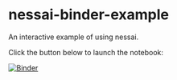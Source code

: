 # nessai-binder-example
An interactive example of using nessai. 

Click the button below to launch the notebook:

[![Binder](https://mybinder.org/badge_logo.svg)](https://mybinder.org/v2/gh/mj-will/nessai-binder-env/main?urlpath=git-pull%3Frepo%3Dhttps%253A%252F%252Fgithub.com%252Fmj-will%252Fnessai-binder-example%26urlpath%3Dtree%252Fnessai-binder-example%252Fnessai_example.ipynb%26branch%3Dmain)
